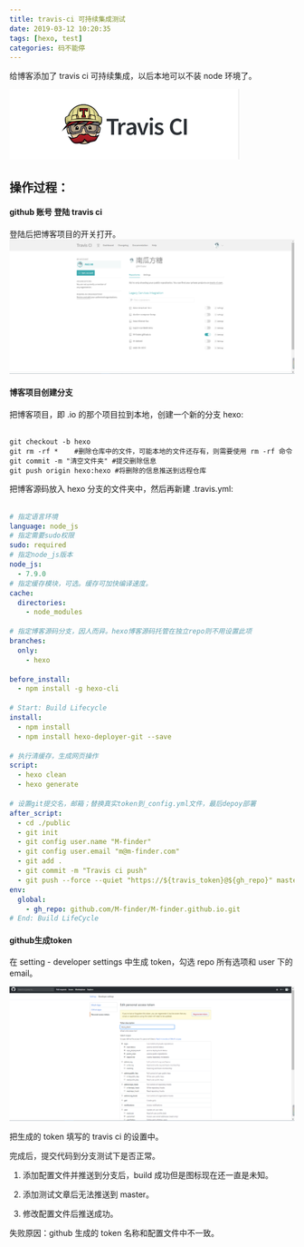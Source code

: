 ```yaml
---
title: travis-ci 可持续集成测试
date: 2019-03-12 10:20:35
tags: [hexo, test]
categories: 码不能停
---
```



给博客添加了  travis ci 可持续集成，以后本地可以不装 node 环境了。

![travis-ci](travis-ci-test/travis.png)

<!--more-->

## 操作过程：


#### github 账号 登陆 travis ci
登陆后把博客项目的开关打开。
![](travis-ci-test/set.png)

#### 博客项目创建分支
把博客项目，即 .io 的那个项目拉到本地，创建一个新的分支 hexo:

```git

git checkout -b hexo
git rm -rf *    #删除仓库中的文件，可能本地的文件还存有，则需要使用 rm -rf 命令
git commit -m "清空文件夹" #提交删除信息
git push origin hexo:hexo #将删除的信息推送到远程仓库

```

把博客源码放入 hexo 分支的文件夹中，然后再新建 .travis.yml:
```yml

# 指定语言环境
language: node_js
# 指定需要sudo权限
sudo: required
# 指定node_js版本
node_js:
  - 7.9.0
# 指定缓存模块，可选。缓存可加快编译速度。
cache:
  directories:
    - node_modules

# 指定博客源码分支，因人而异。hexo博客源码托管在独立repo则不用设置此项
branches:
  only:
    - hexo

before_install:
  - npm install -g hexo-cli

# Start: Build Lifecycle
install:
  - npm install
  - npm install hexo-deployer-git --save

# 执行清缓存，生成网页操作
script:
  - hexo clean
  - hexo generate

# 设置git提交名，邮箱；替换真实token到_config.yml文件，最后depoy部署
after_script:
  - cd ./public
  - git init
  - git config user.name "M-finder"
  - git config user.email "m@m-finder.com"
  - git add .
  - git commit -m "Travis ci push"
  - git push --force --quiet "https://${travis_token}@${gh_repo}" master:master
env:
  global:
    - gh_repo: github.com/M-finder/M-finder.github.io.git
# End: Build LifeCycle

```

#### github生成token
在 setting - developer settings 中生成 token，勾选 repo 所有选项和 user 下的 email。

![](travis-ci-test/github-set.png)

把生成的 token 填写的 travis ci 的设置中。

完成后，提交代码到分支测试下是否正常。

1. 添加配置文件并推送到分支后，build 成功但是图标现在还一直是未知。

2. 添加测试文章后无法推送到 master。

3. 修改配置文件后推送成功。

失败原因：github 生成的 token 名称和配置文件中不一致。 
